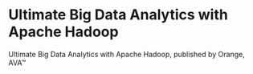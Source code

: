 # Ultimate Big Data Analytics with Apache Hadoop
Ultimate Big Data Analytics with Apache Hadoop, published by Orange, AVA™
